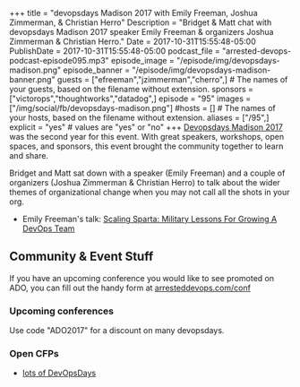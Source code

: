 +++
title = "devopsdays Madison 2017 with Emily Freeman, Joshua Zimmerman, & Christian Herro"
Description = "Bridget & Matt chat with devopsdays Madison 2017 speaker Emily Freeman & organizers Joshua Zimmerman & Christian Herro."
Date = 2017-10-31T15:55:48-05:00
PublishDate = 2017-10-31T15:55:48-05:00
podcast_file = "arrested-devops-podcast-episode095.mp3"
episode_image = "/episode/img/devopsdays-madison.png"
episode_banner = "/episode/img/devopsdays-madison-banner.png"
guests = ["efreeman","jzimmerman","cherro",] # The names of your guests, based on the filename without extension.
sponsors = ["victorops","thoughtworks","datadog",]
episode = "95"
images = ["/img/social/fb/devopsdays-madison.png"]
#hosts = [] # The names of your hosts, based on the filename without extension.
aliases = ["/95",]
explicit = "yes" # values are "yes" or "no"
+++
[Devopsdays Madison 2017](https://www.devopsdays.org/events/2017-madison/) was the second year for this event. With great speakers, workshops, open spaces, and sponsors, this event brought the community together to learn and share. 

Bridget and Matt sat down with a speaker (Emily Freeman) and a couple of organizers (Joshua Zimmerman & Christian Herro) to talk about the wider themes of organizational change when you may not call all the shots in your org.

* Emily Freeman's talk: [Scaling Sparta: Military Lessons For Growing A DevOps Team](https://www.devopsdays.org/events/2017-madison/program/emily-freeman/)


## Community & Event Stuff

If you have an upcoming conference you would like to see promoted on ADO, you can fill out the handy form at [arresteddevops.com/conf](https://arresteddevops.com/conf)

### Upcoming conferences

Use code "ADO2017" for a discount on many devopsdays.

### Open CFPs

* [lots of DevOpsDays](https://devopsdays.org/speaking)
